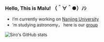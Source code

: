 ### Hello, This is Malu! （＾∀＾●）ﾉｼ

<!--
**shiro1920/shiro1920** is a ✨ _special_ ✨ repository because its `README.md` (this file) appears on your GitHub profile.
-->


- I’m currently working on [Nanjing University](https://astronomy.nju.edu.cn/)
- ’m studying astronomy， here is our [group](https://github.com/njuastro)


![Siro's GitHub stats](https://github-readme-stats.vercel.app/api?username=shiro1920&show_icons=true&theme=buefy)

